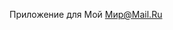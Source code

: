 Приложение для Мой Мир@Mail.Ru
<!-- Yandex.Metrika counter -->
<img src="//mc.yandex.ru/watch/14260738" style="position:absolute; left:-9999px;" alt="" />
<!-- /Yandex.Metrika counter -->